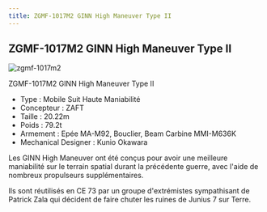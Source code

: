```yaml
---
title: ZGMF-1017M2 GINN High Maneuver Type II
---
```


ZGMF-1017M2 GINN High Maneuver Type II
--------------------------------------


![zgmf-1017m2](/images/stories/saga/gundamseeddestiny/mechas/zaft/zgmf-1017m2.png)


ZGMF-1017M2 GINN High Maneuver Type II   
  
- Type : Mobile Suit Haute Maniabilité  
- Concepteur : ZAFT  
- Taille : 20.22m  
- Poids : 79.2t  
- Armement : Epée MA-M92, Bouclier, Beam Carbine MMI-M636K  
- Mechanical Designer : Kunio Okawara  
  
Les GINN High Maneuver ont été conçus pour avoir une meilleure maniabilité sur le terrain spatial durant la précédente guerre, avec l'aide de nombreux propulseurs supplémentaires.   
  
Ils sont réutilisés en CE 73 par un groupe d'extrémistes sympathisant de Patrick Zala qui décident de faire chuter les ruines de Junius 7 sur Terre.

